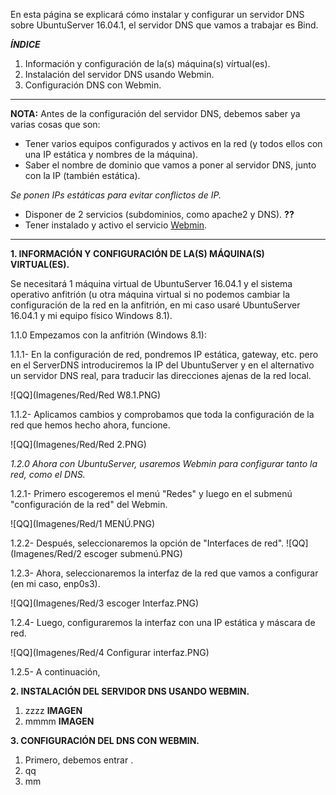 En esta página se explicará cómo instalar y configurar un servidor DNS sobre UbuntuServer 16.04.1, el servidor DNS que vamos a trabajar es Bind.


***ÍNDICE***
           
1. Información y configuración de la(s) máquina(s) vírtual(es).
2. Instalación del servidor DNS usando Webmin.
3. Configuración DNS con Webmin. 

___

**NOTA:** Antes de la configuración del servidor DNS, debemos saber ya varias cosas que son:
* Tener varios equipos configurados y activos en la red (y todos ellos con una IP estática y nombres de la máquina).
* Saber el nombre de dominio que vamos a poner al servidor DNS, junto con la IP (también estática).

_Se ponen IPs estáticas para evitar conflictos de IP._
* Disponer de 2 servicios (subdominios, como apache2 y DNS). **??**
* Tener instalado y activo el servicio [Webmin](http://www.webmin.com/deb.html).

___

**1. INFORMACIÓN Y CONFIGURACIÓN DE LA(S) MÁQUINA(S) VIRTUAL(ES).**

Se necesitará 1 máquina virtual de UbuntuServer 16.04.1 y el sistema operativo anfitrión (u otra máquina virtual si no podemos cambiar la configuración de la red en la anfitrión, en mi caso usaré UbuntuServer 16.04.1 y mi equipo físico Windows 8.1).

 1.1.0 Empezamos con la anfitrión (Windows 8.1):

   1.1.1- En la configuración de red, pondremos IP estática, gateway, etc. pero en el ServerDNS introduciremos la IP del UbuntuServer y en el alternativo un servidor DNS real, para traducir las direcciones ajenas de la red local.
 
 
   ![QQ](Imagenes/Red/Red W8.1.PNG)
   
   1.1.2- Aplicamos cambios y comprobamos que toda la configuración de la red que hemos hecho ahora, funcione.
   
   
   ![QQ](Imagenes/Red/Red 2.PNG)

*1.2.0 Ahora con UbuntuServer, usaremos Webmin para configurar tanto la red, como el DNS.* 

   1.2.1- Primero escogeremos el menú "Redes" y luego en el submenú "configuración de la red" del Webmin.
   
  ![QQ](Imagenes/Red/1 MENÚ.PNG)
  
  1.2.2- Después, seleccionaremos la opción de "Interfaces de red".
  ![QQ](Imagenes/Red/2 escoger submenú.PNG)
  
   1.2.3- Ahora, seleccionaremos la interfaz de la red  que vamos a configurar (en mi caso, enp0s3).
   
  ![QQ](Imagenes/Red/3 escoger Interfaz.PNG)
  
  1.2.4- Luego, configuraremos la interfaz con una IP estática y máscara de red.
 
  ![QQ](Imagenes/Red/4 Configurar interfaz.PNG)
  
  1.2.5- A continuación, 

  
**2. INSTALACIÓN DEL SERVIDOR DNS USANDO WEBMIN.**
   1. zzzz
   **IMAGEN**
   2. mmmm
   **IMAGEN**

**3. CONFIGURACIÓN DEL DNS CON WEBMIN.**
   1. Primero, debemos entrar .
   2. qq
   3. mm
